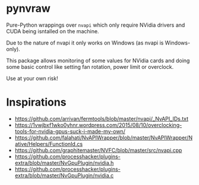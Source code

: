 # pynvraw
Pure-Python wrappings over `nvapi` which only require NVidia drivers and CUDA being isntalled on the machine.

Due to the nature of nvapi it only works on Windows (as nvapi is Windows-only).

This package allows monitoring of some values for NVidia cards and doing some basic control like setting fan rotation, power limit or overclock.

Use at your own risk!

# Inspirations
  - https://github.com/arrivan/fermtools/blob/master/nvapi/_NvAPI_IDs.txt
  - https://1vwjbxf1wko0yhnr.wordpress.com/2015/08/10/overclocking-tools-for-nvidia-gpus-suck-i-made-my-own/
  - https://github.com/falahati/NvAPIWrapper/blob/master/NvAPIWrapper/Native/Helpers/FunctionId.cs
  - https://github.com/graphitemaster/NVFC/blob/master/src/nvapi.cpp
  - https://github.com/processhacker/plugins-extra/blob/master/NvGpuPlugin/nvidia.h
  - https://github.com/processhacker/plugins-extra/blob/master/NvGpuPlugin/nvidia.c
  